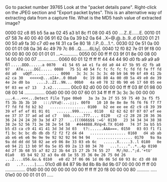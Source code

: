 Go to packet number 39765
Look at the "packet details pane". Right-click on the JPEG section and "Export packet bytes". This is an alternative way of extracting data from a capture file. What is the MD5 hash value of extracted image?

0000   02 c8 85 b5 5a aa 02 45 a3 b1 8c f1 08 00 45 00   ....Z..E......E.
0010   01 d7 58 7e 40 00 40 06 91 62 0a 0a 39 b2 0a 64   ..X~@.@..b..9..d
0020   01 21 00 50 a9 fa 30 c7 d0 ee f4 31 ca 5e 80 18   .!.P..0....1.^..
0030   02 0e 51 0a 00 00 01 01 08 0a 36 4c 49 79 7c 86   ..Q.......6LIy|.
0040   12 f0 82 7e 01 9f f8 00 00 00 80 00 00 01 01 01   ...~............
0050   00 00 ff ff 03 9f 01 8e 00 08 00 14 00 00 00 07   ................
0060   60 01 12 ff ff ff 44 44 44 90 d0 fb a9 a9 a9 61   `.....DDD......a
0070   41 54 65 a4 e1 fa dd a0 44 47 5b 95 d2 fb a8 97   ATe.....DG[.....
0080   75 51 40 54 fc fc fc fc fc fd fd fe ff fd dd a0   uQ@T............
0090   3c 3c 3c 3c 3c 40 b9 b6 99 6f 49 41 2b a2 ca 30   <<<<<@...oIA+..0
00a0   0c 19 86 80 4a 00 d0 5a 49 e0 de 39 4e 2e d0 ba   ....J..ZI..9N...
00b0   4a e0 78 32 0b 90 e6 17 60 05 ee 9f 03 ee e7 13   J.x2....`.......
00c0   82 d0 00 00 00 00 ff ff 03 8f 01 98 00 08 00 14   ................
00d0   00 00 00 07 60 01 34 ff ff ff 3c 3c 3c 00 00 00   ....`.4...<<<...Detect File Type
00e0   3a 3a 3a 2f 55 59 75 40 3a f5 f5 f5 3b 3b 3b 10   :::/UYu@:...;;;.
00f0   10 10 8e 8e 8e f6 f6 f6 f7 f7 f7 fd fd fd b2 b2   ................
0100   b2 ee ee ee d2 c9 c8 39 39 39 ef ef ef 01 01 01   .......999......
0110   62 62 62 07 07 07 ef ee ee 37 37 37 ad ad ad c7   bbb......777....
0120   c2 c2 28 28 28 36 36 36 24 24 24 20 3a 3d 47 27   ..(((666$$$ :=G'
0130   23 34 34 34 38 38 38 2e 52 56 71 3e 38 2e 54 58   #444888.RVq>8.TX
0140   74 3f 3a b5 b5 b5 d3 ca c9 41 41 41 3d 3d 3d 03   t?:......AAA===.
0150   03 03 f1 f1 f1 bc bc bc db db db f2 f2 f2 d4 d4   ................
0160   d4 ab ab ab e6 e6 e6 9e 9e 9e 92 92 92 94 94 94   ................
0170   9a 9a 9a dd dd dd 58 02 ae e9 06 8e 33 03 eb 6c   ......X.....3..l
0180   0e e0 94 21 13 b0 9f 0a 5e 85 09 2a 13 80 34 70   ...!....^..*..4p
0190   4d 2f 3b 68 55 a7 82 22 3b 64 15 27 2b 74 55 27   M/;hU..";d.'+tU'
01a0   85 b4 92 32 a3 0a d8 1e 55 35 36 0e 26 75 0d 26   ...2....U56.&u.&
01b0   e0 d2 3f 06 06 1d 06 06 5d 60 93 8c d3 d0 88 d3   ..?.....]`......
01c0   d8 84 87 9b 8d 8b 8b 8d 9b 07 00 00 00 ff ff 00   ................
01d0   00 00 00 00 00 00 00 ff ff ff 20 f8 00 00 00 80   .......... .....
01e0   00 00 01 01 01                                    .....
